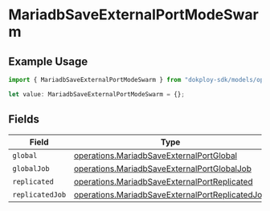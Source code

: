 # MariadbSaveExternalPortModeSwarm

## Example Usage

```typescript
import { MariadbSaveExternalPortModeSwarm } from "dokploy-sdk/models/operations";

let value: MariadbSaveExternalPortModeSwarm = {};
```

## Fields

| Field                                                                                                              | Type                                                                                                               | Required                                                                                                           | Description                                                                                                        |
| ------------------------------------------------------------------------------------------------------------------ | ------------------------------------------------------------------------------------------------------------------ | ------------------------------------------------------------------------------------------------------------------ | ------------------------------------------------------------------------------------------------------------------ |
| `global`                                                                                                           | [operations.MariadbSaveExternalPortGlobal](../../models/operations/mariadbsaveexternalportglobal.md)               | :heavy_minus_sign:                                                                                                 | N/A                                                                                                                |
| `globalJob`                                                                                                        | [operations.MariadbSaveExternalPortGlobalJob](../../models/operations/mariadbsaveexternalportglobaljob.md)         | :heavy_minus_sign:                                                                                                 | N/A                                                                                                                |
| `replicated`                                                                                                       | [operations.MariadbSaveExternalPortReplicated](../../models/operations/mariadbsaveexternalportreplicated.md)       | :heavy_minus_sign:                                                                                                 | N/A                                                                                                                |
| `replicatedJob`                                                                                                    | [operations.MariadbSaveExternalPortReplicatedJob](../../models/operations/mariadbsaveexternalportreplicatedjob.md) | :heavy_minus_sign:                                                                                                 | N/A                                                                                                                |
